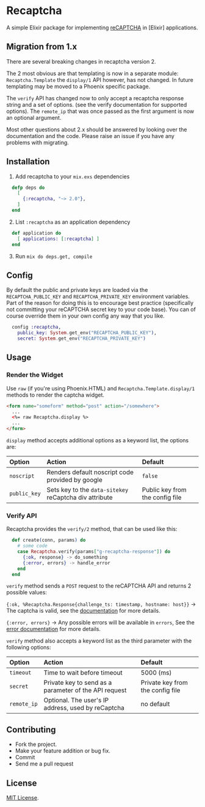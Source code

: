 # Recaptcha

A simple Elixir package for implementing [reCAPTCHA] in [Elixir] applications.

[reCAPTCHA]: http://www.google.com/recaptcha

## Migration from 1.x

There are several breaking changes in recaptcha version 2.

The 2 most obvious are that templating is now in a separate module: `Recaptcha.Template` the `display/1` API however, has not changed. In future templating may be moved to a Phoenix specific package.

The `verify` API has changed now to only accept a recaptcha response string and a set of options. (see the verify documentation for supported options). The `remote_ip` that was once passed as the first argument is now an optional argument.

Most other questions about 2.x should be answered by looking over the documentation and the code. Please raise an issue
if you have any problems with migrating.

## Installation

1. Add recaptcha to your `mix.exs` dependencies

```elixir
  defp deps do
    [
      {:recaptcha, "~> 2.0"},      
    ]
  end
```

2. List `:recaptcha` as an application dependency

```elixir
  def application do
    [ applications: [:recaptcha] ]
  end
```

3. Run `mix do deps.get, compile`

## Config

By default the public and private keys are loaded via the `RECAPTCHA_PUBLIC_KEY` and `RECAPTCHA_PRIVATE_KEY` environment variables. Part of the reason for doing this is to encourage best practice (specifically not committing your reCAPTCHA secret key to your code base). You can of course override them in your own config any way that you like.

```elixir
  config :recaptcha,
    public_key: System.get_env("RECAPTCHA_PUBLIC_KEY"),
    secret: System.get_env("RECAPTCHA_PRIVATE_KEY")
```

## Usage

### Render the Widget

Use `raw` (if you're using Phoenix.HTML) and `Recaptcha.Template.display/1` methods to render the captcha widget.

```html
<form name="someform" method="post" action="/somewhere">
  ...
  <%= raw Recaptcha.display %>
  ...
</form>
```

`display` method accepts additional options as a keyword list, the options are:

Option                  | Action                                                 | Default
:---------------------- | :----------------------------------------------------- | :------------------------
`noscript`              | Renders default noscript code provided by google       | `false`
`public_key`            | Sets key to the `data-sitekey` reCaptcha div attribute | Public key from the config file


### Verify API

Recaptcha provides the `verify/2` method, that can be used like this:

```elixir
  def create(conn, params) do
    # some code  
    case Recaptcha.verify(params["g-recaptcha-response"]) do
      {:ok, response} -> do_something
      {:error, errors} -> handle_error
    end
  end
```

`verify` method sends a `POST` request to the reCAPTCHA API and returns 2 possible values:

`{:ok, %Recaptcha.Response{challenge_ts: timestamp, hostname: host}}` -> The captcha is valid, see the [documentation](https://developers.google.com/recaptcha/docs/verify#api-response) for more details.

`{:error, errors}` -> Any possible errors will be available in `errors`, See the [error documentation](https://developers.google.com/recaptcha/docs/verify#error-code-reference) for more details.

`verify` method also accepts a keyword list as the third parameter with the following options:

Option                  | Action                                                 | Default
:---------------------- | :----------------------------------------------------- | :------------------------
`timeout`               | Time to wait before timeout                            | 5000 (ms)
`secret`                | Private key to send as a parameter of the API request  | Private key from the config file
`remote_ip`             | Optional. The user's IP address, used by reCaptcha     | no default

## Contributing

* Fork the project.
* Make your feature addition or bug fix.
* Commit
* Send me a pull request

## License

[MIT License](http://www.opensource.org/licenses/MIT).
